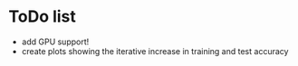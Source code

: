 # ToDo list

* add GPU support!
* create plots showing the iterative increase in training and test accuracy